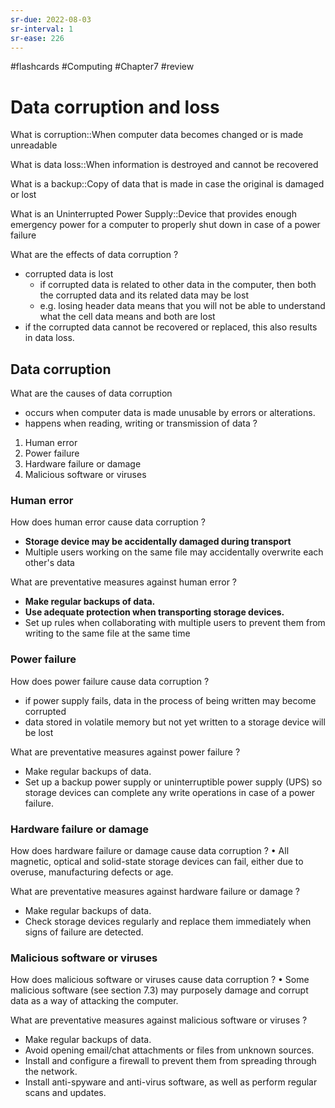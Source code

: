 ```yaml
---
sr-due: 2022-08-03
sr-interval: 1
sr-ease: 226
---
```


#flashcards #Computing #Chapter7 #review
# Data corruption and loss

What is corruption::When computer data becomes changed or is made unreadable
<!--SR:!2022-08-03,1,230-->

What is data loss::When information is destroyed and cannot be recovered
<!--SR:!2022-08-03,1,230-->

What is a backup::Copy of data that is made in case the original is damaged or lost

What is an Uninterrupted Power Supply::Device that provides enough emergency power for a computer to properly shut down in case of a power failure
<!--SR:!2022-08-03,1,224-->

What are the effects of data corruption
?
- corrupted data is lost
	- if corrupted data is related to other data in the computer, then both the corrupted data and its related data may be lost
	- e.g. losing header data means that you will not be able to understand what the cell data means and both are lost
- if the corrupted data cannot be recovered or replaced, this also results in data loss.

## Data corruption

What are the causes of data corruption
- occurs when computer data is made unusable by errors or alterations.
- happens when reading, writing or transmission of data
?
1. Human error
2. Power failure
3. Hardware failure or damage
4. Malicious software or viruses

### Human error

How does human error cause data corruption
?
 - **Storage device may be accidentally damaged during transport**
 - Multiple users working on the same file may accidentally overwrite each other's data
<!--SR:!2022-08-03,1,230-->

What are preventative measures against human error
?
 - **Make regular backups of data.**
 - **Use adequate protection when transporting storage devices.**
 - Set up rules when collaborating with multiple users to prevent them from writing to the same file at the same time

### Power failure
How does power failure cause data corruption
?
- if power supply fails, data in the process of being written may become corrupted
- data stored in volatile memory but not yet written to a storage device will be lost

What are preventative measures against power failure
?
- Make regular backups of data.
- Set up a backup power supply or uninterruptible power supply (UPS) so storage devices can complete any write operations in case of a power failure.

### Hardware failure or damage
How does hardware failure or damage cause data corruption
?
• All magnetic, optical and solid-state storage devices can fail, either due to overuse, manufacturing defects or age.


What are preventative measures against hardware failure or damage
?
- Make regular backups of data.
- Check storage devices regularly and replace them immediately when signs of failure are detected.

### Malicious software or viruses
How does malicious software or viruses cause data corruption
?
• Some malicious software (see section 7.3) may purposely damage and corrupt data as a way of attacking the computer.

What are preventative measures against malicious software or viruses
?
- Make regular backups of data.
- Avoid opening email/chat attachments or files from unknown sources.
- Install and configure a firewall to prevent them from spreading through the network.
- Install anti-spyware and anti-virus software, as well as perform regular scans and updates.